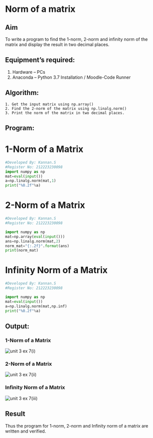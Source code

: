 # Norm of a matrix
## Aim
To write a program to find the 1-norm, 2-norm and infinity norm of the matrix and display the result in two decimal places.
## Equipment’s required:
1.	Hardware – PCs
2.	Anaconda – Python 3.7 Installation / Moodle-Code Runner
## Algorithm:
	1. Get the input matrix using np.array()   
    2. Find the 2-norm of the matrix using np.linalg.norm()
	3. Print the norm of the matrix in two decimal places.
## Program:

# 1-Norm of a Matrix
```python
#Developed By: Kannan.S
#Register No: 212223230098
import numpy as np
mat=eval(input())
a=np.linalg.norm(mat,1)
print("%0.2f"%a)
```


# 2-Norm of a Matrix
```python
#Developed By: Kannan.S
#Register No: 212223230098 

import numpy as np
mat=np.array(eval(input()))
ans=np.linalg.norm(mat,2)
norm_mat="{:.2f}".format(ans)
print(norm_mat)
```



# Infinity Norm of a Matrix
```python
#Developed By: Kannan.S
#Register No: 212223230098

import numpy as np
mat=eval(input())
a=np.linalg.norm(mat,np.inf)
print("%0.2f"%a)
```





## Output:
### 1-Norm of a Matrix
![unit 3 ex 7(i)](https://github.com/Kannan-S-coder/Norm-of-a-matrix/assets/147120710/7bafbc6f-9b31-41b5-9391-fbfe19d3aad0)


### 2-Norm of a Matrix
![unit 3 ex 7(ii)](https://github.com/Kannan-S-coder/Norm-of-a-matrix/assets/147120710/ae53776f-ad4b-42f3-905f-c657c0be1045)


### Infinity Norm of a Matrix
![unit 3 ex 7(iii)](https://github.com/Kannan-S-coder/Norm-of-a-matrix/assets/147120710/edf7bbfc-907e-40dd-b756-a0e0452144f9)


## Result
Thus the program for 1-norm, 2-norm and Infinity norm of a matrix are written and verified.
